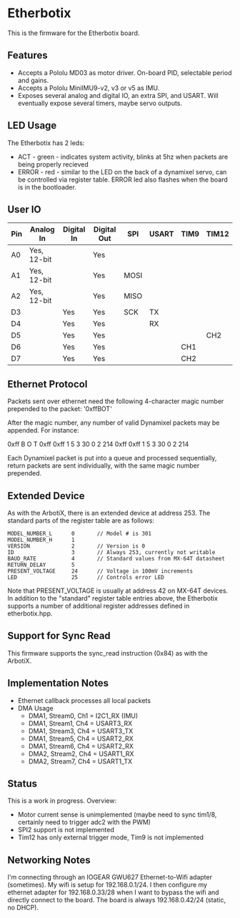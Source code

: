 # Etherbotix

This is the firmware for the Etherbotix board.

## Features
 * Accepts a Pololu MD03 as motor driver.
   On-board PID, selectable period and gains.
 * Accepts a Pololu MiniIMU9-v2, v3 or v5 as IMU.
 * Exposes several analog and digital IO, an extra SPI, and USART.
   Will eventually expose several timers, maybe servo outputs.

## LED Usage

The Etherbotix has 2 leds:
 * ACT - green - indicates system activity, blinks at 5hz when packets are
   being properly recieved
 * ERROR - red - similar to the LED on the back of a dynamixel servo, can be
   controlled via register table. ERROR led also flashes when the board is
   in the bootloader.

## User IO

| Pin     | Analog In   | Digital In | Digital Out | SPI    | USART   | TIM9  | TIM12  |
|---------|-------------|------------|-------------|--------|---------|-------|--------|
| A0      | Yes, 12-bit |            | Yes         |        |         |       |        |
| A1      | Yes, 12-bit |            | Yes         | MOSI   |         |       |        |
| A2      | Yes, 12-bit |            | Yes         | MISO   |         |       |        |
| D3      |             | Yes        | Yes         | SCK    | TX      |       |        |
| D4      |             | Yes        | Yes         |        | RX      |       |        |
| D5      |             | Yes        | Yes         |        |         |       | CH2    |
| D6      |             | Yes        | Yes         |        |         | CH1   |        |
| D7      |             | Yes        | Yes         |        |         | CH2   |        |

## Ethernet Protocol

Packets sent over ethernet need the following 4-character magic number
prepended to the packet: '0xffBOT'

After the magic number, any number of valid Dynamixel packets may be
appended. For instance:

  0xff B O T 0xff 0xff 1 5 3 30 0 2 214 0xff 0xff 1 5 3 30 0 2 214

Each Dynamixel packet is put into a queue and processed sequentially, return
packets are sent individually, with the same magic number prepended.

## Extended Device

As with the ArbotiX, there is an extended device at address 253. The standard
parts of the register table are as follows:

    MODEL_NUMBER_L      0       // Model # is 301
    MODEL_NUMBER_H      1
    VERSION             2       // Version is 0
    ID                  3       // Always 253, currently not writable
    BAUD_RATE           4       // Standard values from MX-64T datasheet
    RETURN_DELAY        5
    PRESENT_VOLTAGE     24      // Voltage in 100mV increments
    LED                 25      // Controls error LED

Note that PRESENT_VOLTAGE is usually at address 42 on MX-64T devices. In
addition to the "standard" register table entries above, the Etherbotix
supports a number of additional register addresses defined in etherbotix.hpp.

## Support for Sync Read

This firmware supports the sync_read instruction (0x84) as with the ArbotiX.

## Implementation Notes

 * Ethernet callback processes all local packets
 * DMA Usage
   * DMA1, Stream0, Ch1 = I2C1_RX (IMU)
   * DMA1, Stream1, Ch4 = USART3_RX
   * DMA1, Stream3, Ch4 = USART3_TX
   * DMA1, Stream5, Ch4 = USART2_RX
   * DMA1, Stream6, Ch4 = USART2_RX
   * DMA2, Stream2, Ch4 = USART1_RX
   * DMA2, Stream7, Ch4 = USART1_TX

## Status

This is a work in progress. Overview:
 * Motor current sense is unimplemented (maybe need to sync tim1/8, certainly
   need to trigger adc2 with the PWM)
 * SPI2 support is not implemented
 * Tim12 has only external trigger mode, Tim9 is not implemented

## Networking Notes

I'm connecting through an IOGEAR GWU627 Ethernet-to-Wifi adapter (sometimes).
My wifi is setup for 192.168.0.1/24. I then configure my ethernet adapter for
192.168.0.33/28 when I want to bypass the wifi and directly connect to the
board. The board is always 192.168.0.42/24 (static, no DHCP).
